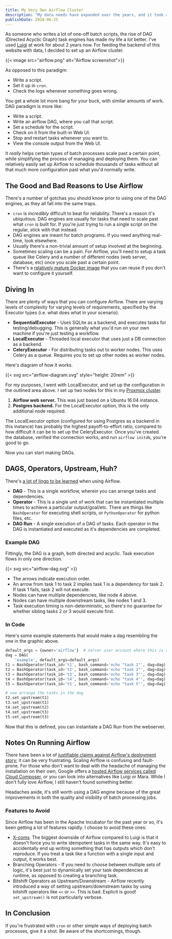 ```yaml
---
title: My Very Own Airflow Cluster
description: "My data needs have expanded over the years, and it took a full Airflow setup to finally rise to the occasion."
publishDate: 2018-06-25
---
```


As someone who writes a lot of one-off batch scripts, the rise of DAG (Directed Acyclic Graph) task engines has made my life a _lot_ better. I've used [Luigi](https://github.com/spotify/luigi) at work for about 2 years now. For feeding the backend of this website with data, I decided to set up an Airflow cluster.

{{< image src="airflow.png" alt="Airflow screenshot">}}

As opposed to this paradigm:

- Write a script.
- Set it up in `cron`.
- Check the logs whenever something goes wrong.

You get a whole lot more bang for your buck, with similar amounts of work. DAG paradigm is more like:

- Write a script.
- Write an airflow DAG, where you call that script.
- Set a schedule for the script.
- Check on it from the built-in Web UI.
- Stop and restart tasks whenever you want to.
- View the console output from the Web UI.

It _really_ helps certain types of batch processes scale past a certain point, while simplifying the process of managing and deploying them. You can relatively easily set up Airflow to schedule thousands of tasks without all that much more configuration past what you'd normally write.

## The Good and Bad Reasons to Use Airflow

There's a number of gotchas you should know prior to using one of the DAG engines, as they all fall into the same traps.

- `cron` is _incredibly_ difficult to beat for reliability. There's a reason it's ubiquitous. DAG engines are usually for tasks that need to scale past what `cron` is built for. If you're just trying to run a single script on the regular, stick with that instead.
- DAG engines are meant for batch programs. If you need anything real-time, look elsewhere.
- Usually there's a non-trivial amount of setup involved at the beginning.
- Sometimes scaling can be a pain. For Airflow, you'll need to setup a task queue like Celery and a number of different nodes (web server, database, etc) once you scale past a certain point.
- There's a [relatively mature Docker image](https://github.com/puckel/docker-airflow) that you can reuse if you don't want to configure it yourself.

## Diving In

There are plenty of ways that you can configure Airflow. There are varying levels of complexity for varying levels of requirements, specified by the Executor types (i.e. what does what in your scenario).

* **SequentialExecutor** - Uses SQLite as a backend, and executes tasks for testing/debugging. This is generally what you'd run on your own machine if you're just testing a workflow.
* **LocalExecutor** - Threaded local executor that uses just a DB connection as a backend.
* **CeleryExecutor** - For distributing tasks out to worker nodes. This uses Celery as a queue. Requires you to set up other nodes as worker nodes.

Here's diagram of how it works.

{{< svg src="airflow-diagram.svg" style="height: 20rem" >}}

For my purposes, I went with LocalExecutor, and set up the configuration in the outlined area above. I set up two nodes for this in my [Proxmox cluster](https://www.proxmox.com/en/).

1. **Airflow web server.** This was just based on a Ubuntu 16.04 instance.
2. **Postgres backend.** For the LocalExecutor option, this is the only additional node required.

The LocalExecutor option (configured for using Postgres as a backend in this instance) has probably the highest payoff-to-effort ratio, compared to how difficult it can be to set up the CeleryExecutor. Once you've created the database, verified the connection works, and run `airflow initdb`, you're good to go.

Now you can start making DAGs.

## DAGS, Operators, Upstream, Huh?

There's [a lot of lingo to be learned](https://airflow.incubator.apache.org/concepts.html) when using Airflow.

- **DAG** - This is a single workflow, wherein you can arrange tasks and dependencies.
- **Operator** - This is a single unit of work that can be instantiated multiple times to achieve a particular output/goal/etc. There are things like `BashOperator` for executing shell scripts, or `PythonOperator` for python files, etc.
- **DAG Run** - A single execution of a DAG of tasks. Each operator in the DAG is instantiated and executed as it's dependencies are completed.

### Example DAG

Fittingly, the DAG is a graph, both directed and acyclic. Task execution flows in only one direction.

{{< svg src="airflow-dag.svg" >}}

- The arrows indicate execution order.
- An arrow from task 1 to task 2 implies task 1 is a dependency for task 2. If task 1 fails, task 2 will not execute.
- Nodes can have multiple dependencies, like node 4 above.
- Nodes can have multiple downstream tasks, like nodes 1 and 3.
- Task execution timing is non-deterministic, so there's no guarantee for whether sibling tasks 2 or 3 would execute first.

### In Code

Here's some example statements that would make a dag resembling the one in the graphic above.

```python
default_args = {owner='airflow'}  # server user account where this is run
dag = DAG(
    'example', default_args=default_args)
t1 = BashOperator(task_id='t1', bash_command='echo "task 1"', dag=dag)
t2 = BashOperator(task_id='t2', bash_command='echo "task 2"', dag=dag)
t3 = BashOperator(task_id='t3', bash_command='echo "task 3"', dag=dag)
t4 = BashOperator(task_id='t4', bash_command='echo "task 4"', dag=dag)
t5 = BashOperator(task_id='t5', bash_command='echo "task 5"', dag=dag)

# now arrange the tasks in the dag
t2.set_upstream(t1)
t3.set_upstream(t1)
t4.set_upstream(t2)
t4.set_upstream(t3)
t5.set_upstream(t3)
```

Now that this is defined, you can instantiate a DAG Run from the webserver.


## Notes On Running Airflow

There have been a lot of [justifiable claims against Airflow's deployment story](https://news.ycombinator.com/item?id=17030102); it can be very frustrating. Scaling Airflow is confusing and fault-prone. For those who don't want to deal with the headache of managing the installation on their own, Google offers a [hosted Airflow services called Cloud Composer](https://cloud.google.com/composer/docs/concepts/features), or you can look into alternatives like Luigi or Mara. While I don't fully love Airflow, I still haven't found something better.

Headaches aside, it's still worth using a DAG engine because of the great improvements in both the quality and visibility of batch processing jobs. 

### Features to Avoid

Since Airflow has been in the Apache Incubator for the past year or so, it's been getting a lot of features rapidly. I choose to avoid these ones:

- [X-coms](https://airflow.incubator.apache.org/concepts.html#xcoms). The biggest downside of Airflow compared to Luigi is that it doesn't force you to write idempotent tasks in the same way. It's easy to accidentally end up writing something that has outputs which don't reproduce. If you treat a task like a function with a single input and output, it works best.
- Branching Operators - If you need to choose between multiple sets of logic, it's best just to dynamically set your task dependencies at runtime, as opposed to creating a branching task.
- Bitshift Operators as Upstream/Downstream - Airflow recently introduced a way of setting upstream/downstream tasks by using bitshift operators like `<<` or `>>`. This is bad. Explicit is good! `set_upstream()` is not particularly verbose.

## In Conclusion

If you're frustrated with `cron` or other simple ways of deploying batch processes, give it a shot. Be aware of the shortcomings, though.

